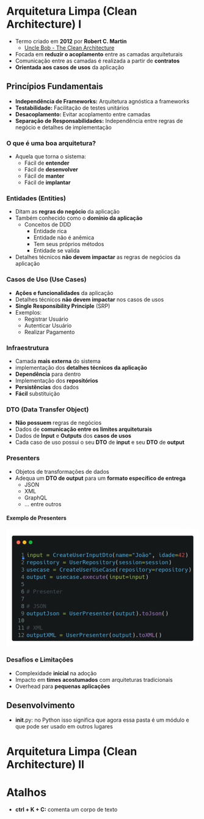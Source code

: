 # Arquitetura Limpa (Clean Architecture) I
- Termo criado em **2012** por **Robert C. Martin**
  - [Uncle Bob - The Clean Architecture](https://blog.cleancoder.com/uncle-bob/2012/08/13/the-clean-architecture.html)
- Focada em **reduzir o acoplamento** entre as camadas arquiteturais
- Comunicação entre as camadas é realizada a partir de **contratos**
- **Orientada aos casos de usos** da aplicação


## Princípios Fundamentais
- **Independência de Frameworks:** Arquitetura agnóstica a frameworks
- **Testabilidade:** Facilitação de testes unitários
- **Desacoplamento:** Evitar acoplamento entre camadas
- **Separação de Responsabilidades:** Independência entre regras de negócio e detalhes de implementação


### O que é uma boa arquitetura?
- Aquela que torna o sistema:
  - Fácil de **entender**
  - Fácil de **desenvolver**
  - Fácil de **manter**
  - Fácil de **implantar**


### Entidades (Entities)
- Ditam as **regras do negócio** da aplicação
- Também conhecido como o **domínio da aplicação**
  - Conceitos de DDD
    - Entidade rica
    - Entidade não é anêmica
    - Tem seus próprios métodos
    - Entidade se valida
- Detalhes técnicos **não devem impactar** as regras de negócios da aplicação


### Casos de Uso (Use Cases)
- **Ações e funcionalidades** da aplicação
- Detalhes técnicos **não devem impactar** nos casos de usos
- **Single Responsibility Principle** (SRP)
- Exemplos:
  - Registrar Usuário
  - Autenticar Usuário
  - Realizar Pagamento


### Infraestrutura
- Camada **mais externa** do sistema
- implementação dos **detalhes técnicos da aplicação**
- **Dependência** para dentro
- Implementação dos **repositórios**
- **Persistências** dos dados
- **Fácil** substituição


### DTO (Data Transfer Object)
- **Não possuem** regras de negócios
- Dados de **comunicação entre os limites arquiteturais**
- Dados de **Input** e **Outputs** dos **casos de usos**
- Cada caso de uso possui o seu **DTO** de **input** e seu **DTO** de **output**


### Presenters
- Objetos de transformações de dados
- Adequa um **DTO de output** para um **formato específico de entrega**
  - JSON
  - XML
  - GraphQL
  - ... entre outros


#### Exemplo de Presenters
![Exemplo de Presenters](./assets/exemplo-presenters.png)


### Desafios e Limitações
- Complexidade **inicial** na adoção
- Impacto em **times acostumados** com arquiteturas tradicionais
- Overhead para **pequenas aplicações**


## Desenvolvimento
- __init__.py: no Python isso significa que agora essa pasta é um módulo e que pode ser usado em outros lugares



# Arquitetura Limpa (Clean Architecture) II

# Atalhos
- **ctrl + K + C:** comenta um corpo de texto


